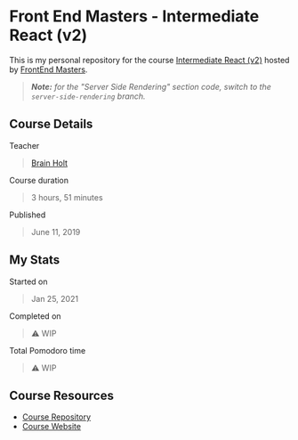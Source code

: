 # Front End Masters - Intermediate React (v2)

This is my personal repository for the course [Intermediate React (v2)](https://frontendmasters.com/courses/intermediate-react-v2/) hosted by [FrontEnd Masters](https://frontendmasters.com/).

> _**Note:** for the "Server Side Rendering" section code, switch to the `server-side-rendering` branch._

## Course Details

Teacher

> [Brain Holt](https://twitter.com/holtbt)

Course duration

> 3 hours, 51 minutes

Published

> June 11, 2019

## My Stats

Started on

> Jan 25, 2021

Completed on

> :warning: WIP

Total Pomodoro time

> :warning: WIP

## Course Resources

- [Course Repository](https://github.com/btholt/complete-intro-to-react-v5)
- [Course Website](https://btholt.github.io/complete-intro-to-react-v5/)
